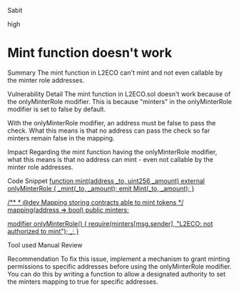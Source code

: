 Sabit

high

# Mint function doesn't work

Summary
The mint function in L2ECO can't mint and not even callable by the minter role addresses.

Vulnerability Detail
The mint function in L2ECO.sol doesn't work because of the onlyMinterRole modifier. This is because "minters" in the  onlyMinterRole modifier is set to false by default.

With the onlyMinterRole modifier, an address must be false to pass the check. What this means is that no address can pass the check so far minters remain false in the mapping. 

Impact
Regarding the mint function having the onlyMinterRole modifier, what this means is that no address can mint - even not callable by the minter role addresses. 

Code Snippet
[ function mint(address _to, uint256 _amount) external onlyMinterRole {
        _mint(_to, _amount);
        emit Mint(_to, _amount);
    }](https://github.com/eco-association/op-eco/blob/39f205fb46eea3df770f0119a890ffdc1ac8f382/contracts/token/L2ECO.sol#L229)

[ /**
     * @dev Mapping storing contracts able to mint tokens
     */
    mapping(address => bool) public minters;](https://github.com/eco-association/op-eco/blob/39f205fb46eea3df770f0119a890ffdc1ac8f382/contracts/token/L2ECO.sol#L96)

[modifier onlyMinterRole() {
        require(minters[msg.sender], "L2ECO: not authorized to mint");
        _;
    }
](https://github.com/eco-association/op-eco/blob/39f205fb46eea3df770f0119a890ffdc1ac8f382/contracts/token/L2ECO.sol#L96)

Tool used
Manual Review

Recommendation
To fix this issue, implement a mechanism to grant minting permissions to specific addresses before using the onlyMinterRole modifier. You can do this by writing a function to allow a designated authority to set the minters mapping to true for specific addresses.